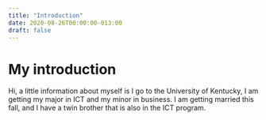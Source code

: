 ```yaml
---
title: "Introduction"
date: 2020-08-26T00:00:00-013:00
draft: false
---
```

<h1> My introduction</h1>

<p>Hi, a little information about myself is I go to the University of Kentucky, I am getting my major in ICT and my minor in business.
I am getting married this fall, and I have a twin brother that is also in the ICT program.</p>
